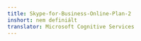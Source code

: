 ```yaml
---
title: Skype-for-Business-Online-Plan-2
inshort: nem definiált
translator: Microsoft Cognitive Services
---
```




